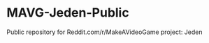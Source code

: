 MAVG-Jeden-Public
=================

Public repository for Reddit.com/r/MakeAVideoGame project: Jeden
